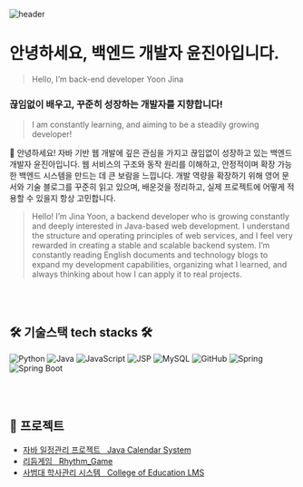 <p class="has-line-data" data-line-start="0" data-line-end="1"><img src="https://capsule-render.vercel.app/api?type=wave&amp;color=90EE90&amp;height=300&amp;section=header&amp;text=Hi%20there!%20Welcom%20to%20my%20GitHub%20profile.&amp;fontSize=40" alt="header"></p>
<h1 class="code-line" data-line-start=2 data-line-end=3 ><a id="____2"></a>안녕하세요, 백엔드 개발자 윤진아입니다.</h1>
<blockquote>
<p class="has-line-data" data-line-start="3" data-line-end="4">Hello, I’m back-end developer Yoon Jina</p>
</blockquote>
<h3 class="code-line" data-line-start=4 data-line-end=5 ><a id="______4"></a>끊임없이 배우고, 꾸준히 성장하는 개발자를 지향합니다!</h3>
<blockquote>
<p class="has-line-data" data-line-start="5" data-line-end="6">I am constantly learning, and aiming to be a steadily growing developer!</p>
</blockquote>
<p class="has-line-data" data-line-start="8" data-line-end="9">👋 안녕하세요! 자바 기반 웹 개발에 깊은 관심을 가지고 끊임없이 성장하고 있는 백엔드 개발자 윤진아입니다. 웹 서비스의 구조와 동작 원리를 이해하고, 안정적이며 확장 가능한 백엔드 시스템을 만드는 데 큰 보람을 느낍니다.  개발 역량을 확장하기 위해 영어 문서와 기술 블로그를 꾸준히 읽고 있으며, 배운것을 정리하고, 실제 프로젝트에 어떻게 적용할 수 있을지 항상 고민합니다.</p>
<blockquote>
<p class="has-line-data" data-line-start="10" data-line-end="11">Hello! I’m Jina Yoon, a backend developer who is growing constantly and deeply interested in Java-based web development. I understand the structure and operating principles of web services, and I feel very rewarded in creating a stable and scalable backend system. I’m constantly reading English documents and technology blogs to expand my development capabilities, organizing what I learned, and always thinking about how I can apply it to real projects.</p>
</blockquote>
<br>
<br>
<h2 class="code-line" data-line-start=12 data-line-end=13 ><a id="__tech_stacks__12"></a>🛠️ 기술스택 tech stacks 🛠️</h1>
<p class="has-line-data" data-line-start="13" data-line-end="16"><img src="https://img.shields.io/badge/Python-3766AB?style=flat-square&amp;logo=Python&amp;logoColor=white" alt="Python">  <img src="https://img.shields.io/badge/Java-3766AB?style=flat-square&amp;logo=Java&amp;logoColor=white" alt="Java"> <img src="https://img.shields.io/badge/javascript-F7DF1E?style=flat-square&amp;logo=javascript&amp;logoColor=white" alt="JavaScript"> <img src="https://img.shields.io/badge/JSP-3C5280?style=flat-square&amp;logo=JSP&amp;logoColor=white" alt="JSP">
<img src="https://img.shields.io/badge/mysql-4479A1?style=flat-square&amp;logo=mysql&amp;logoColor=white" alt="MySQL"> <img src="https://img.shields.io/badge/github-000000?style=flat-square&amp;logo=github&amp;logoColor=white" alt="GitHub">
<img src="https://img.shields.io/badge/spring-6DB33F?style=flat-square&amp;logo=spring&amp;logoColor=white" alt="Spring"> <img src="https://img.shields.io/badge/springboot-6DB33F?style=flat-square&amp;logo=springboot&amp;logoColor=white" alt="Spring Boot"></p>
<br>
<br>
<h2 class="code-line" data-line-start=18 data-line-end=19 >📂 프로젝트</h2>
<ul>
<li class="has-line-data" data-line-start="19" data-line-end="20"><a href="https://github.com/hxxdll/javaproject">자바 일정관리 프로젝트 &nbsp; Java Calendar System</a></li>
<li class="has-line-data" data-line-start="20" data-line-end="21"><a href="https://github.com/jinagayo/web/tree/master/Rhythm_Game">리듬게임 &nbsp; Rhythm_Game</a></li>
<li class="has-line-data" data-line-start="20" data-line-end="21"><a href="https://github.com/jinagayo/SeminProject">사범대 학사관리 시스템 &nbsp; College of Education LMS</a></li>
</ul>
